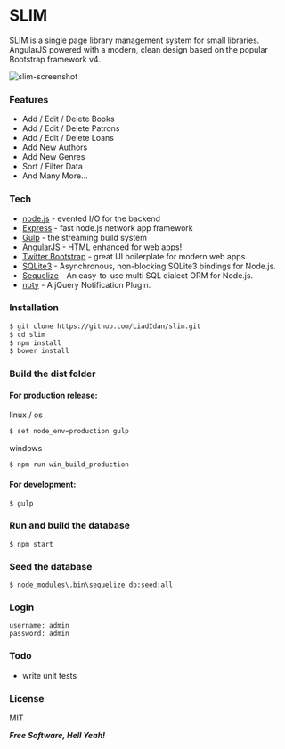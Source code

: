 # SLIM

SLIM is a single page library management system for small libraries. AngularJS powered with a modern, clean design based on the popular Bootstrap framework v4.

![slim-screenshot](https://cloud.githubusercontent.com/assets/19666213/24550026/e73c978a-1624-11e7-8df2-54a5bf408dd7.png)

### Features
* Add / Edit / Delete Books
* Add / Edit / Delete Patrons
* Add / Edit / Delete Loans
* Add New Authors
* Add New Genres
* Sort / Filter Data
* And Many More...

### Tech
* [node.js](https://nodejs.org) - evented I/O for the backend
* [Express](http://expressjs.com) - fast node.js network app framework
* [Gulp](https://github.com/gulpjs/gulp) - the streaming build system
* [AngularJS](https://github.com/angular/angular.js) - HTML enhanced for web apps!
* [Twitter Bootstrap](https://github.com/twbs/bootstrap) - great UI boilerplate for modern web apps.
* [SQLite3](https://github.com/mapbox/node-sqlite3) - Asynchronous, non-blocking SQLite3 bindings for Node.js.
* [Sequelize](https://github.com/sequelize/sequelize) - An easy-to-use multi SQL dialect ORM for Node.js.
* [noty](https://github.com/needim/noty) - A jQuery Notification Plugin.

### Installation

```sh
$ git clone https://github.com/LiadIdan/slim.git
$ cd slim
$ npm install
$ bower install
```

### Build the dist folder

#### For production release:
linux / os
```sh
$ set node_env=production gulp
```
windows
```
$ npm run win_build_production
```

#### For development:
```
$ gulp
```

### Run and build the database

```
$ npm start
```

### Seed the database

```
$ node_modules\.bin\sequelize db:seed:all
```

### Login
```
username: admin
password: admin
```

### Todo
 - write unit tests


### License

MIT

***Free Software, Hell Yeah!***
